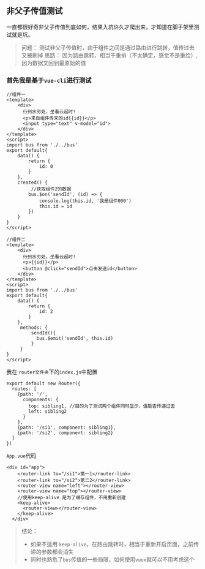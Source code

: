 ## 非父子传值测试
   一直都很好奇非父子传值到底如何，结果入坑许久才爬出来，才知道在脚手架里测试就是坑。
> 问题： 测试非父子传值时，由于组件之间是通过路由进行跳转，值传过去又被刷掉
> 思路： 因为路由跳转，相当于重排（不太确定，感觉不是重绘）,因为数据又回到最原始的值

### 首先我是基于`vue-cli`进行测试
```
//组件一
<template>
    <div>
      行到水穷处，坐看云起时!
      <p>来自组件传来的id{{id}}</p>
      <input type="text" v-model="id">
    </div>
</template>
<script>
import bus from './../bus'
export default{
    data() {
        return {
            id: 0
        }
    },
    created() {
         //获取组件2的数据
        bus.$on('sendId', (id) => {
            console.log(this.id, '我是组件000')
            this.id = id
        })
    }    
}
</script>

//组件二
<template>
    <div>
      行到水穷处，坐看云起时!
      <p>{{id}}</p>
      <button @click="sendId">点击发送id</button>
    </div>
</template>
<script>
import bus from './../bus'
export default{
    data() {
        return {
            id: 2
        }
    },
     methods: {
         sendId(){
           bus.$emit('sendId', this.id)
         }
     }
}
</script>
```
我在 `router文件夹`下的`index.js`中配置
```
export default new Router({
  routes: [
    {path: '/',
      components: {
        top: sibling1, //目的为了测试两个组件同时显示，值能否传递过去
        left: sibling2
      }
    },
    {path: '/si1', component: sibling1},
    {path: '/si2', component: sibling2}
  ]
})
```
`App.vue`代码
```
<div id="app">
    <router-link to="/si1">第一1</router-link>
    <router-link to="/si2">第二2</router-link>
    <router-view name="left"></router-view>
    <router-view name="top"></router-view>
    //使用keep-alive 是为了缓存组件，不用重新创建
    <keep-alive> 
      <router-view></router-view>
    </keep-alive>
  </div>
```

>结论：
> + 如果不适用 `keep-alive`，在路由跳转时，相当于重新开启页面，之前传递的参数都会消失
> + 同时也熟悉了`bus`传值的一些局限，如何使用`vuex`就可以不用考虑这个       